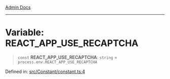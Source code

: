 [Admin Docs](/)

***

# Variable: REACT\_APP\_USE\_RECAPTCHA

> `const` **REACT\_APP\_USE\_RECAPTCHA**: `string` = `process.env.REACT_APP_USE_RECAPTCHA`

Defined in: [src/Constant/constant.ts:4](https://github.com/Aad1tya27/talawa-admin/blob/dd4a08e622d0fa38bcf9758a530e8cdf917dbac8/src/Constant/constant.ts#L4)

